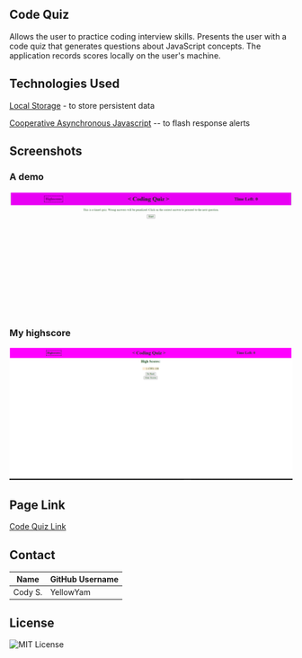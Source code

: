 ## Code Quiz
Allows the user to practice coding interview skills. Presents the user with a code quiz that generates questions about JavaScript concepts. The application records scores locally on the user's machine.
## Technologies Used

[Local Storage](https://developer.mozilla.org/en-US/docs/Web/API/Window/localStorage) - to store persistent data

[Cooperative Asynchronous Javascript](https://developer.mozilla.org/en-US/docs/Learn/JavaScript/Asynchronous/Timeouts_and_intervals) -- to flash response alerts

## Screenshots

### A demo
![A screenshot of the code quiz](/assets/images/screenshot.gif)

### My highscore
![My highscore](/assets/images/highscore.png)

## Page Link
[Code Quiz Link](https://yellowyam.github.io/code-quiz/)

## Contact

| Name    | GitHub Username |
|---------|-----------------|
| Cody S. | YellowYam       |

## License
![MIT License](https://img.shields.io/badge/license-MIT-green)
